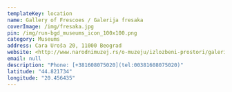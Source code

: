 ```yaml
---
templateKey: location
name: Gallery of Frescoes / Galerija fresaka
coverImage: /img/fresaka.jpg
pin: /img/run-bgd_museums_icon_100x100.png
category: Museums
address: Cara Uroša 20, 11000 Beograd
website: <http://www.narodnimuzej.rs/o-muzeju/izlozbeni-prostori/galerija-fresaka/>
email: null
description: "Phone: [+381608075020](tel:00381608075020)"
latitude: "44.821734"
longitude: "20.456435"
---
```

